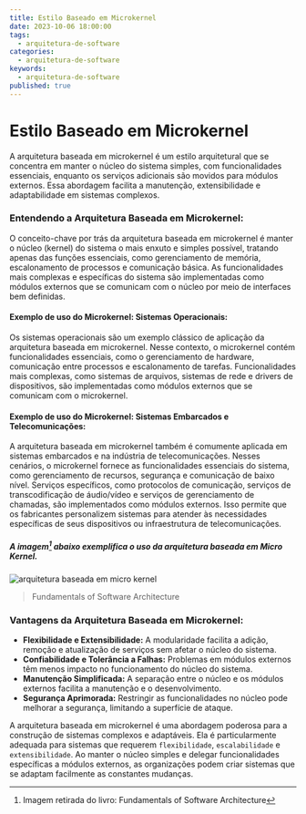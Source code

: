 ```yaml
---
title: Estilo Baseado em Microkernel
date: 2023-10-06 18:00:00
tags:
  - arquitetura-de-software
categories:
  - arquitetura-de-software
keywords:
  - arquitetura-de-software
published: true
---
```

# Estilo Baseado em Microkernel

A arquitetura baseada em microkernel é um estilo arquitetural que se concentra em manter o núcleo do sistema simples, com funcionalidades essenciais, enquanto os serviços adicionais são movidos para módulos externos. Essa abordagem facilita a manutenção, extensibilidade e adaptabilidade em sistemas complexos.

### **Entendendo a Arquitetura Baseada em Microkernel:**

O conceito-chave por trás da arquitetura baseada em microkernel é manter o núcleo (kernel) do sistema o mais enxuto e simples possível, tratando apenas das funções essenciais, como gerenciamento de memória, escalonamento de processos e comunicação básica. As funcionalidades mais complexas e específicas do sistema são implementadas como módulos externos que se comunicam com o núcleo por meio de interfaces bem definidas.

#### **Exemplo de uso do Microkernel: Sistemas Operacionais:**

Os sistemas operacionais são um exemplo clássico de aplicação da arquitetura baseada em microkernel. Nesse contexto, o microkernel contém funcionalidades essenciais, como o gerenciamento de hardware, comunicação entre processos e escalonamento de tarefas. Funcionalidades mais complexas, como sistemas de arquivos, sistemas de rede e drivers de dispositivos, são implementadas como módulos externos que se comunicam com o microkernel.

#### **Exemplo de uso do Microkernel: Sistemas Embarcados e Telecomunicações:**

A arquitetura baseada em microkernel também é comumente aplicada em sistemas embarcados e na indústria de telecomunicações. Nesses cenários, o microkernel fornece as funcionalidades essenciais do sistema, como gerenciamento de recursos, segurança e comunicação de baixo nível. Serviços específicos, como protocolos de comunicação, serviços de transcodificação de áudio/vídeo e serviços de gerenciamento de chamadas, são implementados como módulos externos. Isso permite que os fabricantes personalizem sistemas para atender às necessidades específicas de seus dispositivos ou infraestrutura de telecomunicações.


##### A imagem[^image] abaixo exemplifica o uso da arquitetura baseada em Micro Kernel.

 [^image]: Imagem retirada do livro: Fundamentals of Software Architecture

![arquitetura baseada em micro kernel](../_files/20231017111108.png)
> Fundamentals of Software Architecture

### **Vantagens da Arquitetura Baseada em Microkernel:**

- **Flexibilidade e Extensibilidade:** A modularidade facilita a adição, remoção e atualização de serviços sem afetar o núcleo do sistema.
- **Confiabilidade e Tolerância a Falhas:** Problemas em módulos externos têm menos impacto no funcionamento do núcleo do sistema.
- **Manutenção Simplificada:** A separação entre o núcleo e os módulos externos facilita a manutenção e o desenvolvimento.
- **Segurança Aprimorada:** Restringir as funcionalidades no núcleo pode melhorar a segurança, limitando a superfície de ataque.

A arquitetura baseada em microkernel é uma abordagem poderosa para a construção de sistemas complexos e adaptáveis. Ela é particularmente adequada para sistemas que requerem `flexibilidade`, `escalabilidade` e `extensibilidade`. Ao manter o núcleo simples e delegar funcionalidades específicas a módulos externos, as organizações podem criar sistemas que se adaptam facilmente as constantes mudanças.

